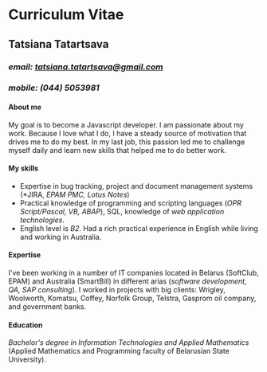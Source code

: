 # **Curriculum Vitae** 
## **Tatsiana Tatartsava**
### *email: tatsiana.tatartsava@gmail.com*
### *mobile: (044) 5053981*
#### About me
My goal is to become a Javascript developer. I am passionate about my work. Because I love what I do, I have a steady source of motivation that drives me to do my best. In my last job, this passion led me to challenge myself daily and learn new skills that helped me to do better work.
#### My skills 
* Expertise in bug tracking, project and document management systems (*JIRA, *EPAM PMC, Lotus Notes*)
* Practical knowledge of programming and scripting languages (*OPR Script/Pascal, VB, ABAP*), SQL, knowledge of *web application technologies*.
* English level is *B2*. Had a rich practical experience in English while living and working in Australia.

#### Expertise
I've been working in a number of IT companies located in Belarus (SoftClub, EPAM) and Australia (SmartBill) in different arias (*software development, QA, SAP consulting*). I worked in projects with big clients: Wrigley, Woolworth, Komatsu, Coffey, Norfolk Group, Telstra, Gasprom oil company, and government banks.
#### Education
*Bachelor's degree in Information Technologies and Applied Mathematics* (Applied Mathematics and Programming faculty of Belarusian State University).